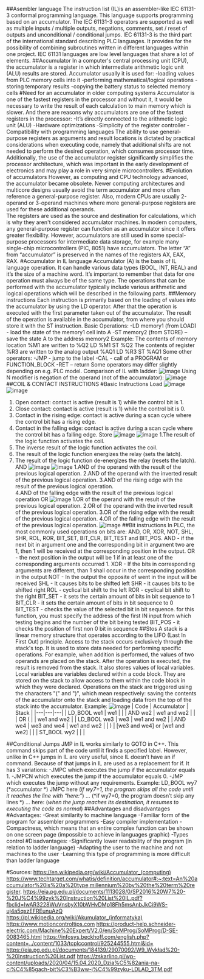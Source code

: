 ##Asembler language
The instruction list (IL)is an assembler-like IEC 61131-3 conformal programming language.
This language supports programming based on an accumulator. The IEC 61131-3 operators are supported as well as multiple inputs / multiple outputs, negations, comments, set / reset of outputs and unconditional / conditional jumps. IEC 61131-3 is the third part of the international standard describing PLC languages. It provides for the possibility of combining subroutines written in different languages ​​within one project. IEC 61131 languages are low level languages that share a lot of elements.
##Accumulator 
In a computer's central processing unit (CPU), the accumulator is a register in which intermediate arithmetic logic unit (ALU) results are stored. 
Accumulator usually it is used for: 
-loading values from PLC memory cells into it 
-performing mathematical/logical operations 
-storing temporary results 
-copying the battery status to selected memory cells 
#Need for an accumulator in older computing systems 
Accumulator is one of the fastest registers in the processor and without it, it would be necessary to write the result of each calculation to main memory which is slower. And there are reasons why accumulators are one of the fastest registers in the processor: 
-It’s directly connected to the arithmetic logic unit (ALU) 
-Hardware optimizations
-Simplicity of the register controller 
-Compatibility with programming languages
 The ability to use general-purpose registers as arguments and result locations is dictated by practical considerations when executing code, namely that additional shifts are not needed to perform the desired operation, which consumes processor time. Additionally, the use of the accumulator register significantly simplifies the processor architecture, which was important in the early development of electronics and may play a role in very simple microcontrollers. 
 #Evolution of accumulators 
 However, as computing and CPU technology advanced, the accumulator became obsolete. Newer computing architectures and multicore designs usually avoid the term accumulator and more often reference a general-purpose register. Also, modern CPUs are usually 2-operand or 3-operand machines where more general-purpose registers are used for these additional operands.  
The registers are used as the source and destination for calculations, which is why they aren't considered accumulator machines. In modern computers, any general-purpose register can function as an accumulator since it offers greater flexibility. However, accumulators are still used in some special-purpose processors for intermediate data storage, for example many single-chip microcontrollers (PIC, 8051) have accumulators.
The letter “A” from “accumulator” is preserved in the names of the registers AX, EAX, RAX.
#Accumulator in IL language 
Accumulator (A) is the basis of IL language operation. It can handle various data types (BOOL, INT, REAL) and it’s the size of a machine word. It’s important to remember that data for one operation must always be of the same type. The operations that can be performed with the accumulator typically include various arithmetic and logical operations which will be described in the following parts. 
##Memory instructions
Each instruction is primarily based on the loading of values into the accumulator by using the LD operator. After that the operation is executed with the first parameter taken out of the accumulator. The result of the operation is available in the accumulator, from where you should store it with the ST instruction.
Basic Operations:
-LD memory1 (from LOAD) - load the state of the memory1 cell into A
-ST memory2 (from STORE) – save the state A to the address memory2
Example:
The contents of memory location %M1 are written to %Q2
LD %M1 
ST %Q2
The contents of register %R3 are written to the analog output %AQ1
LD %R3 
ST %AQ1
Some other operators:
-JMP - jump to the label
-CAL - call of a PROGRAM or FUNCTION_BLOCK
-RET – return
Some operators may differ slightly depending on e.g. PLC model.
Comparison of IL with ladder:
![image](https://github.com/jwszol-classes/programmable-logic-controllers---ebook-jwszolek/assets/59600478/ea2f06c8-46ab-428f-8960-b62a0bd287a2)
Using N modifier is negation of the operand (not of the accumulator):
![image](https://github.com/jwszol-classes/programmable-logic-controllers---ebook-jwszolek/assets/59600478/aa068b6b-7bca-4c5f-9b7f-027b1f406d2f)
##COIL & CONTACT INSTRUCTIONS
#Basic Instructions 
Load
![image](https://github.com/jwszol-classes/programmable-logic-controllers---ebook-jwszolek/assets/59600478/93947994-f09c-4f31-8006-ab1fad7f52ea)
![image](https://github.com/jwszol-classes/programmable-logic-controllers---ebook-jwszolek/assets/59600478/e58482df-7865-4fcb-a65c-4eda5a486f7b)
1. Open contact: contact is active (result is 1) while the control bit is 1.
2. Close contact: contact is active (result is 1) while the control bit is 0.
3. Contact in the rising edge: contact is active during a scan cycle where the control bit has a rising edge.
4. Contact in the falling edge: contact is active during a scan cycle where the control bit has a falling edge. 
Store
![image](https://github.com/jwszol-classes/programmable-logic-controllers---ebook-jwszolek/assets/59600478/649db9d9-44e7-47f8-947e-8bfb0858a4d4)
![image](https://github.com/jwszol-classes/programmable-logic-controllers---ebook-jwszolek/assets/59600478/e5f8dc52-51a8-4458-ac25-23bc2ee4c0f2)
1.The result of the logic function activates the coil.
2. The inverse result of the logic function activates the coil.
3. The result of the logic function energizes the relay (sets the latch). 
4. The result of the logic function de-energizes the relay (resets the latch).
AND
![image](https://github.com/jwszol-classes/programmable-logic-controllers---ebook-jwszolek/assets/59600478/896885ca-c5e7-496e-bf96-41e75f238eec)
![image](https://github.com/jwszol-classes/programmable-logic-controllers---ebook-jwszolek/assets/59600478/ebe370c3-7f39-4cc8-96d2-87eb50ea3c39)
1.AND of the operand with the result of the previous logical operation. 
2.AND of the operand with the inverted result of the previous logical operation.
3.AND of the rising edge with the result of the previous logical operation.   
4.AND of the falling edge with the result of the previous logical  operation
OR
![image](https://github.com/jwszol-classes/programmable-logic-controllers---ebook-jwszolek/assets/59600478/628ee703-f6af-4836-94ce-24cc1e12d64b)
1.OR of the operand with the result of the previous logical operation. 
2.OR of the operand with the inverted result of the previous logical operation. 
3.OR of the rising edge with the result of the previous logical operation. 
4.OR of the falling edge with the result of the previous logical operation.
![image](https://github.com/jwszol-classes/programmable-logic-controllers---ebook-jwszolek/assets/59600478/11b65ae7-3e36-48a0-bc73-fcdadb7d90c8)
##Bit instructions
In PLC, the most commonly used operations on bits are: AND, OR, XOR, NOT, SHL, SHR, ROL, ROR, BIT_SET, BIT_CLR, BIT_TEST and BIT_POS.
AND - if the next bit in argument one and the corresponding bit in argument two are 1, then 1 will be received at the corresponding position in the output.
OR - the next position in the output will be 1 if in at least one of the
corresponding arguments occurred 1.
XOR - If the bits in corresponding arguments are different, than 1 shall occur in the corresponding position in the output
NOT - In the output the opposite of went in the input will be received
SHL - It causes bits to be shifted left
SHR - it causes bits to be shifted right
ROL - cyclical bit shift to the left
ROR - cyclical bit shift to the right
BIT_SET - it sets the certain amount of bits in bit sequence to 1
BIT_CLR -  it sets the certain amount of bits in bit sequence to 0
BIT_TEST - checks the value of the selected bit in bit sequence. for this function, you must specify the address of the first IN input from which testing begins and the number of the bit being tested
BIT_POS - it checks the position of first non 0 bit in sequence
##Stos
A stack 
is a linear memory structure that operates according to the LIFO (Last In First Out) principle. Access to the stack occurs exclusively through the stack's top. It is used to store data needed for performing specific operations. For example, when addition is performed, the values of two operands are placed on the stack. After the operation is executed, the result is removed from the stack.
It also stores values of local variables. Local variables are variables declared within a code block. They are stored on the stack to allow access to them within the code block in which they were declared.
Operations on the stack are triggered using the characters "(" and ")", which mean respectively: saving the contents of the accumulator onto the stack and loading data from the top of the stack into the accumulator.
Example:
![image](https://github.com/jwszol-classes/programmable-logic-controllers---ebook-jwszolek/assets/59600478/c9c28c7b-1fab-4d03-9e93-767656230791)
| Code | Accumulator | Stack |
|---|---|---|
| LD_BOOL we1 | we1 |  |
| AND we2 | we1 and we2 |  |
| OR ( |  | we1 and we2 |
|    LD_BOOL we3 | we3 | we1 and we2 |
|    AND we4 | we3 and we4 | we1 and we2 |
|    ) | [we3 and we4] or [we1 and we2] |  |
| ST_BOOL wy2 |  |  |

##Conditional Jumps
JMP in IL works similarly to GOTO in C++. This command skips part of the code until it finds a specified label.  However, unlike in C++ jumps in IL are very useful, since IL doesn’t have an if command. Because of that jumps in IL are used as a replacement for if.
It has 3 variations:
-JMPC which executes the jump if the accumulator equals 1.
-JMPCN which executes the jump if the accumulator equals 0.
-JMP which executes the jump without any requirements.
Example:
LD_BOOL wy7  (*accumulator *)
JMPC here   (*if wy7=1, the program skips all the code until it reaches the line with “here:”*)
…       	         (*if wy7=0, the program doesn’t skip any lines *)
…
here:              (*when the jump reaches its destination, it resumes to executing the code as normal*)
##Advantages and disadvantages
#Advantages:
-Great similarity to machine language
-Familiar form of the program for assembler programmers
-Easy compiler implementation
-Compactness, which means that an entire complex function can be shown on one screen page (impossible to achieve in languages graphic)
-Types control
#Disadvantages:
-Significantly lower readability of the program (in relation to ladder language)
-Adapting the user to the machine and not machines to the user
-Learning this type of programming is more difficult than ladder language

#Sources:
https://en.wikipedia.org/wiki/Accumulator_(computing) 
https://www.techtarget.com/whatis/definition/accumulator#:~:text=An%20accumulator%20is%20a%20type,millennium%20by%20the%20term%20register. 
https://eia.pg.edu.pl/documents/1113028/0/SP2016%20W7%20-%20J%C4%99zyk%20Instruction%20List%20IL.pdf?fbclid=IwAR3228WuVnsbyX10bWHvDMp18Fh5msAnbJkCi9WS-uj4a5qxzEFREunuAzQ 
https://pl.wikipedia.org/wiki/Akumulator_(informatyka) 
https://www.motioncontroltips.com
https://product-help.schneider-electric.com/Machine%20Expert/V2.0/en/SoMProg/SoMProg/D-SE-0083465.html
https://infosys.beckhoff.com/english.php?content=../content/1033/tcplccontrol/925244555.html&id=
https://eia.pg.edu.pl/documents/184139/29070092/W9_Wykład%20-%20Instruction%20List.pdf
https://zskarlino.pl/wp-content/uploads/2020/04/15.04.2020_Dzia%C5%82ania-na-ci%C4%85gach-bit%C3%B3ww-j%C4%99zyku-LDLAD_3TM.pdf



